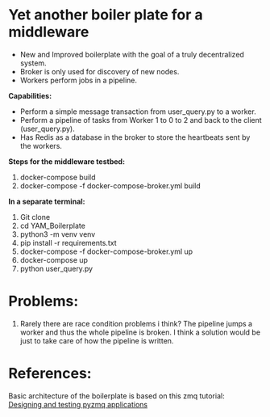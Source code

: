 # Yet another boiler plate for a middleware  
* New and Improved boilerplate with the goal of a truly decentralized system.  
* Broker is only used for discovery of new nodes.  
* Workers perform jobs in a pipeline.  

**Capabilities:**  
* Perform a simple message transaction from user_query.py to a worker.  
* Perform a pipeline of tasks from Worker 1 to 0 to 2 and back to the client (user_query.py).  
* Has Redis as a database in the broker to store the heartbeats sent by the workers.  

**Steps for the middleware testbed:** 
1. docker-compose build  
2. docker-compose -f docker-compose-broker.yml build  
 
**In a separate terminal:**  
1. Git clone  
2. cd YAM_Boilerplate  
3. python3 -m venv venv    
4. pip install -r requirements.txt  
5. docker-compose -f docker-compose-broker.yml up  
6. docker-compose up  
5. python user_query.py  

# Problems:  
1. Rarely there are race condition problems i think? The pipeline jumps a worker and thus the whole pipeline is broken. I think a solution would be just to take care of how the pipeline is written.  

# References:  
Basic architecture of the boilerplate is based on this zmq tutorial:  
[Designing and testing pyzmq applications](https://stefan.sofa-rockers.org/2012/02/01/designing-and-testing-pyzmq-applications-part-1/)